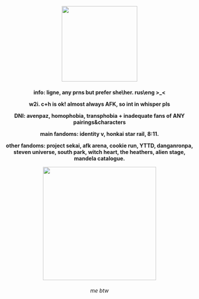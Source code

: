 <p align="center">
<img width="200" height="200" src="https://static.wikia.nocookie.net/houkai-star-rail/images/1/1a/Sticker_PPG_13_Aventurine_03.png/revision/latest?cb=20240802020019">
</p>
<h4 align="center"> info: ligne, any prns but prefer she\her. rus\eng >_< 
<p align="center">
      w2i. c+h is ok! almost always AFK, so int in whisper pls
</p>
<p align="center">
      DNI: avenpaz, homophobia, transphobia + inadequate fans of ANY pairings&characters
</p>
<p align="center">
      main fandoms: identity v, honkai star rail, 8:11.
</p>
<p align="center"> 
      other fandoms: project sekai, afk arena, cookie run, YTTD, danganronpa, steven universe, south park, witch heart, the heathers, alien stage, mandela catalogue. 
</p>
<p style="white-space: nowrap;">
<p align="center">
     <img width="300" height="300" src="https://media1.tenor.com/m/7n02vvC_1qIAAAAd/aventurine-origami-bird-aventurine.gif"
</p>
<h6 align="center"> me btw
